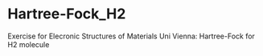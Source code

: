 # Hartree-Fock_H2
Exercise for Elecronic Structures of Materials Uni Vienna: Hartree-Fock for H2 molecule

